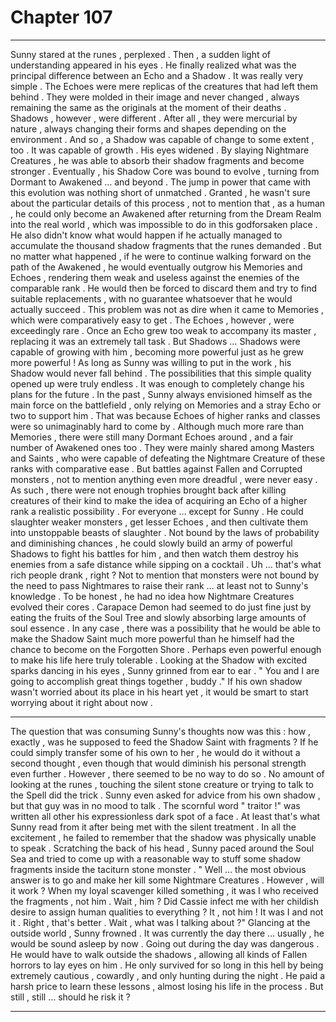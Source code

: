 
# Chapter 107


---

Sunny stared at the runes , perplexed .
Then , a sudden light of understanding appeared in his eyes . He finally realized what was the principal difference between an Echo and a Shadow .
It was really very simple .
The Echoes were mere replicas of the creatures that had left them behind . They were molded in their image and never changed , always remaining the same as the originals at the moment of their deaths .
Shadows , however , were different . After all , they were mercurial by nature , always changing their forms and shapes depending on the environment . And so , a Shadow was capable of change to some extent , too .
It was capable of growth .
His eyes widened .
By slaying Nightmare Creatures , he was able to absorb their shadow fragments and become stronger . Eventually , his Shadow Core was bound to evolve , turning from Dormant to Awakened … and beyond . The jump in power that came with this evolution was nothing short of unmatched .
Granted , he wasn't sure about the particular details of this process , not to mention that , as a human , he could only become an Awakened after returning from the Dream Realm into the real world , which was impossible to do in this godforsaken place . He also didn't know what would happen if he actually managed to accumulate the thousand shadow fragments that the runes demanded .
But no matter what happened , if he were to continue walking forward on the path of the Awakened , he would eventually outgrow his Memories and Echoes , rendering them weak and useless against the enemies of the comparable rank . He would then be forced to discard them and try to find suitable replacements , with no guarantee whatsoever that he would actually succeed .
This problem was not as dire when it came to Memories , which were comparatively easy to get . The Echoes , however , were exceedingly rare . Once an Echo grew too weak to accompany its master , replacing it was an extremely tall task .
But Shadows … Shadows were capable of growing with him , becoming more powerful just as he grew more powerful ! As long as Sunny was willing to put in the work , his Shadow would never fall behind .
The possibilities that this simple quality opened up were truly endless . It was enough to completely change his plans for the future . In the past , Sunny always envisioned himself as the main force on the battlefield , only relying on Memories and a stray Echo or two to support him .
That was because Echoes of higher ranks and classes were so unimaginably hard to come by . Although much more rare than Memories , there were still many Dormant Echoes around , and a fair number of Awakened ones too . They were mainly shared among Masters and Saints , who were capable of defeating the Nightmare Creature of these ranks with comparative ease .
But battles against Fallen and Corrupted monsters , not to mention anything even more dreadful , were never easy . As such , there were not enough trophies brought back after killing creatures of their kind to make the idea of acquiring an Echo of a higher rank a realistic possibility .
For everyone … except for Sunny .
He could slaughter weaker monsters , get lesser Echoes , and then cultivate them into unstoppable beasts of slaughter . Not bound by the laws of probability and diminishing chances , he could slowly build an army of powerful Shadows to fight his battles for him , and then watch them destroy his enemies from a safe distance while sipping on a cocktail .
Uh … that's what rich people drank , right ?
Not to mention that monsters were not bound by the need to pass Nightmares to raise their rank … at least not to Sunny's knowledge . To be honest , he had no idea how Nightmare Creatures evolved their cores . Carapace Demon had seemed to do just fine just by eating the fruits of the Soul Tree and slowly absorbing large amounts of soul essence .
In any case , there was a possibility that he would be able to make the Shadow Saint much more powerful than he himself had the chance to become on the Forgotten Shore .
Perhaps even powerful enough to make his life here truly tolerable .
Looking at the Shadow with excited sparks dancing in his eyes , Sunny grinned from ear to ear .
" You and I are going to accomplish great things together , buddy ."
If his own shadow wasn't worried about its place in his heart yet , it would be smart to start worrying about it right about now .
***
The question that was consuming Sunny's thoughts now was this : how , exactly , was he supposed to feed the Shadow Saint with fragments ?
If he could simply transfer some of his own to her , he would do it without a second thought , even though that would diminish his personal strength even further . However , there seemed to be no way to do so . No amount of looking at the runes , touching the silent stone creature or trying to talk to the Spell did the trick .
Sunny even asked for advice from his own shadow , but that guy was in no mood to talk . The scornful word " traitor !" was written all other his expressionless dark spot of a face .
At least that's what Sunny read from it after being met with the silent treatment . In all the excitement , he failed to remember that the shadow was physically unable to speak .
Scratching the back of his head , Sunny paced around the Soul Sea and tried to come up with a reasonable way to stuff some shadow fragments inside the taciturn stone monster .
" Well … the most obvious answer is to go and make her kill some Nightmare Creatures . However , will it work ? When my loyal scavenger killed something , it was I who received the fragments , not him . Wait , him ? Did Cassie infect me with her childish desire to assign human qualities to everything ? It , not him ! It was I and not it . Right , that's better . Wait , what was I talking about ?"
Glancing at the outside world , Sunny frowned . It was currently the day there … usually , he would be sound asleep by now . Going out during the day was dangerous . He would have to walk outside the shadows , allowing all kinds of Fallen horrors to lay eyes on him .
He only survived for so long in this hell by being extremely cautious , cowardly , and only hunting during the night . He paid a harsh price to learn these lessons , almost losing his life in the process .
But still , still … should he risk it ?

---

